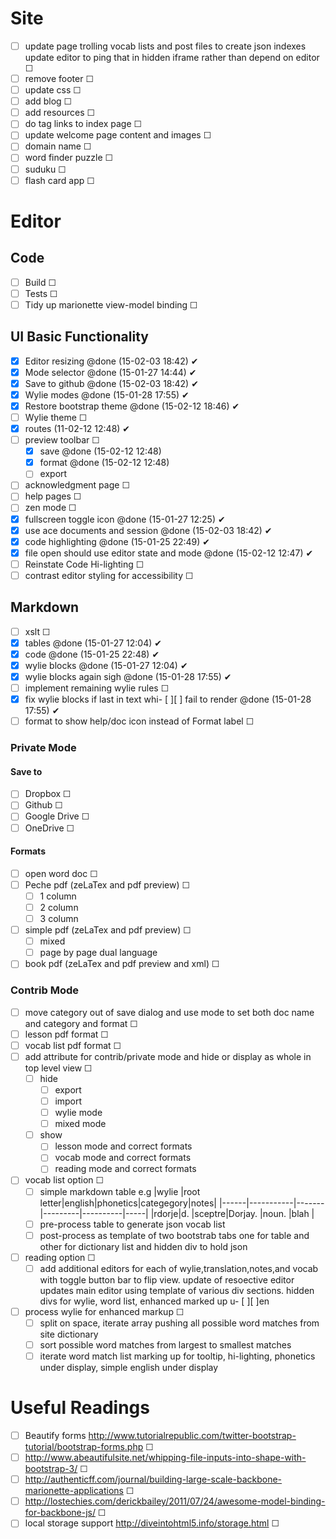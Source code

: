 # Site
- [ ] update page trolling vocab lists and post files to create json indexes update editor to ping that in hidden iframe rather than depend on editor ☐
- [ ] remove footer ☐ 
- [ ] update css ☐ 
- [ ] add blog ☐ 
- [ ] add resources ☐ 
- [ ] do tag links to index page ☐ 
- [ ] update welcome page content and images ☐ 
- [ ] domain name ☐ 
- [ ] word finder puzzle ☐ 
- [ ] suduku ☐ 
- [ ] flash card app ☐ 

# Editor

## Code
- [ ] Build ☐ 
- [ ] Tests ☐ 
- [ ] Tidy up marionette view-model binding ☐ 

## UI Basic Functionality 
- [x] Editor resizing @done (15-02-03 18:42) ✔ 
- [x] Mode selector @done (15-01-27 14:44) ✔ 
- [x] Save to github @done (15-02-03 18:42) ✔ 
- [x] Wylie modes @done (15-01-28 17:55) ✔ 
- [x] Restore bootstrap theme @done (15-02-12 18:46) ✔ 
- [ ] Wylie theme ☐ 
- [x] routes (11-02-12 12:48) ✔ 
- [ ] preview toolbar ☐ 
    - [x] save @done (15-02-12 12:48)
    - [x] format @done (15-02-12 12:48)
    - [ ] export
- [ ] acknowledgment page ☐ 
- [ ] help pages ☐ 
- [ ] zen mode ☐ 
- [x] fullscreen toggle icon @done (15-01-27 12:25) ✔ 
- [x] use ace documents and session @done (15-02-03 18:42) ✔ 
- [x] code highlighting @done (15-01-25 22:49) ✔ 
- [x] file open should use editor state and mode @done (15-02-12 12:47) ✔ 
- [ ] Reinstate Code Hi-lighting ☐ 
- [ ] contrast editor styling for accessibility ☐ 

## Markdown
- [ ] xslt ☐ 
- [x] tables @done (15-01-27 12:04) ✔ 
- [x] code @done (15-01-25 22:48) ✔ 
- [x] wylie blocks @done (15-01-27 12:04) ✔ 
- [x] wylie blocks again sigh @done (15-01-28 17:55) ✔ 
- [ ] implement remaining wylie rules ☐ 
- [x] fix wylie blocks if last in text whi- [ ][ ] fail to render @done (15-01-28 17:55) ✔ 
- [ ] format to show help/doc icon instead of Format label ☐ 

### Private Mode

#### Save to
- [ ] Dropbox ☐ 
- [ ] Github ☐ 
- [ ] Google Drive ☐ 
- [ ] OneDrive ☐ 

#### Formats
- [ ] open word doc ☐ 
- [ ] Peche pdf (zeLaTex and pdf preview) ☐ 
    - [ ] 1 column
    - [ ] 2 column
    - [ ] 3 column
- [ ] simple pdf (zeLaTex and pdf preview) ☐ 
    - [ ] mixed
    - [ ] page by page dual language
- [ ] book pdf (zeLaTex and pdf preview and xml) ☐ 

### Contrib Mode
- [ ] move category out of save dialog and use mode to set both doc name and category and format ☐ 
- [ ] lesson pdf format ☐ 
- [ ] vocab list pdf format ☐ 
- [ ] add attribute for contrib/private mode and hide or display as whole in top level view ☐ 
    - [ ] hide 
        - [ ] export
        - [ ] import
        - [ ] wylie mode
        - [ ] mixed mode
    - [ ] show
        - [ ] lesson mode and correct formats
        - [ ] vocab mode and correct formats
        - [ ] reading mode and correct formats
- [ ] vocab list option  ☐ 
    - [ ] simple markdown table e.g
        |wylie |root letter|english|phonetics|categegory|notes|
        |------|-----------|-------|---------|----------|-----|
        |rdorje|d.         |sceptre|Dorjay.  |noun.     |blah |
    - [ ] pre-process table to generate json vocab list
    - [ ] post-process as template of two bootstrab tabs one for table and other for dictionary list and hidden div to hold json
- [ ] reading option ☐ 
    - [ ] add additional editors for each of wylie,translation,notes,and vocab with toggle button bar to flip view. update of resoective editor updates main editor using template of various div sections. hidden divs for wylie, word list, enhanced marked up u- [ ][ ]en
- [ ] process wylie for enhanced markup ☐ 
    - [ ] split on space, iterate array pushing all possible word matches from site dictionary
    - [ ] sort possible word matches from largest to smallest matches
    - [ ] iterate word match list marking up for tooltip, hi-lighting, phonetics under display, simple english under display

# Useful Readings
- [ ] Beautify forms http://www.tutorialrepublic.com/twitter-bootstrap-tutorial/bootstrap-forms.php ☐ 
- [ ] http://www.abeautifulsite.net/whipping-file-inputs-into-shape-with-bootstrap-3/ ☐ 
- [ ] http://authenticff.com/journal/building-large-scale-backbone-marionette-applications ☐ 
- [ ] http://lostechies.com/derickbailey/2011/07/24/awesome-model-binding-for-backbone-js/ ☐ 
- [ ] local storage support http://diveintohtml5.info/storage.html ☐ 
